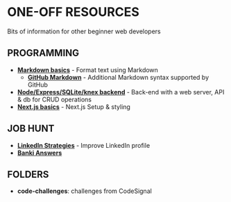 # ONE-OFF RESOURCES

Bits of information for other beginner web developers

## PROGRAMMING
- [__Markdown basics__](./pages/markdown.md) - Format text using Markdown
    - [__GitHub Markdown__](./pages/markdown-github.md) - Additional Markdown syntax supported by GitHub
- [__Node/Express/SQLite/knex backend__](./pages/backend-flow.md) - Back-end with a web server, API & db for CRUD operations
- [__Next.js basics__](./pages/next-js.md) - Next.js Setup & styling


## JOB HUNT
- [__LinkedIn Strategies__](./pages/linkedin.md) - Improve LinkedIn profile
- [__Banki Answers__](./pages/banki.md)


## FOLDERS
* __code-challenges__: challenges from CodeSignal